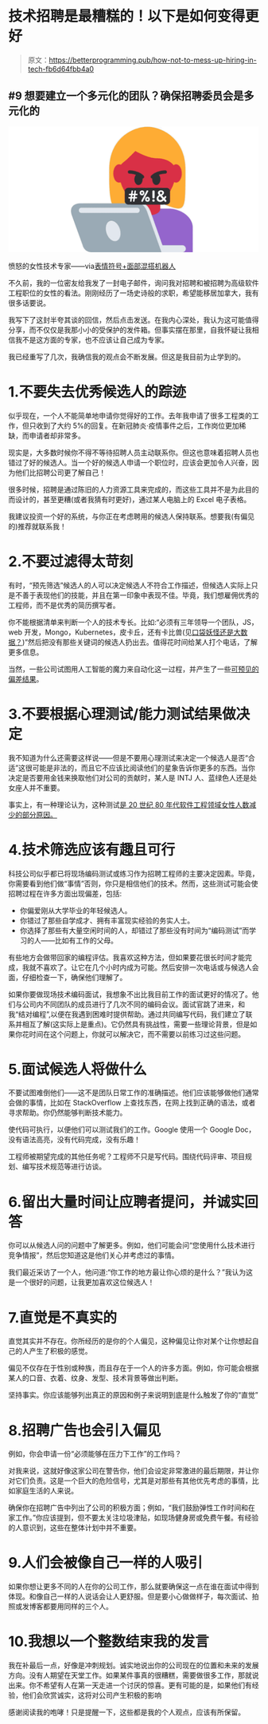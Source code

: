 # 技术招聘是最糟糕的！以下是如何变得更好

> 原文：<https://betterprogramming.pub/how-not-to-mess-up-hiring-in-tech-fb6d64fbb4a0>

## #9 想要建立一个多元化的团队？确保招聘委员会是多元化的

![](img/c8efbee8145f8cf992de72f8375d6913.png)

愤怒的女性技术专家——via[表情符号+面部混搭机器人](https://twitter.com/emojimashupface/status/1165451386965962754)

不久前，我的一位密友给我发了一封电子邮件，询问我对招聘和被招聘为高级软件工程职位的女性的看法。刚刚经历了一场史诗般的求职，希望能移居加拿大，我有很多话要说。

我写下了这封半夸其谈的回信，然后点击发送。在我内心深处，我认为这可能值得分享，而不仅仅是我那小小的受保护的发件箱。但事实摆在那里，自我怀疑让我相信我不是这方面的专家，也不应该让自己成为专家。

我已经重写了几次，我确信我的观点会不断发展。但这是我目前为止学到的。

# 1.不要失去优秀候选人的踪迹

似乎现在，一个人不能简单地申请你觉得好的工作。去年我申请了很多工程类的工作，但只收到了大约 5%的回复。在新冠肺炎·疫情事件之后，工作岗位更加稀缺，而申请者却非常多。

现实是，大多数时候你不得不等待招聘人员主动联系你。但这也意味着招聘人员也错过了好的候选人。当一个好的候选人申请一个职位时，应该会更加令人兴奋，因为他们比招聘公司更了解自己！

很多时候，招聘是通过陈旧的人力资源工具来完成的，而这些工具并不是为此目的而设计的，甚至更糟(或者我猜有时更好)，通过某人电脑上的 Excel 电子表格。

我建议投资一个好的系统，与你正在考虑聘用的候选人保持联系。想要我(有偏见的)推荐就联系我！

# 2.不要过滤得太苛刻

有时，“预先筛选”候选人的人可以决定候选人不符合工作描述，但候选人实际上只是不善于表现他们的技能，并且在第一印象中表现不佳。毕竟，我们想雇佣优秀的工程师，而不是优秀的简历撰写者。

你不能根据清单来判断一个人的技术专长。比如:“必须有三年领导一个团队，JS，web 开发，Mongo，Kubernetes，皮卡丘，还有卡比兽(见[口袋妖怪还是大数据？](https://pixelastic.github.io/pokemonorbigdata/))”然后把没有那些关键词的候选人扔出去。值得花时间给某人打个电话，了解更多信息。

当然，一些公司试图用人工智能的魔力来自动化这一过程，并产生了一些[可预见的偏差结果](https://www.businessinsider.com/amazon-built-ai-to-hire-people-discriminated-against-women-2018-10)。

# 3.不要根据心理测试/能力测试结果做决定

我不知道为什么还需要这样说——但是不要用心理测试来决定一个候选人是否“合适”这很可能是非法的，而且它不应该比阅读他们的星象告诉你更多的东西。当你决定是否要用金钱来换取他们对公司的贡献时，某人是 INTJ 人、蓝绿色人还是处女座人并不重要。

事实上，有一种理论认为，这种测试[是 20 世纪 80 年代软件工程领域女性人数减少的部分原因。](https://www.history.com/news/coding-used-to-be-a-womans-job-so-it-was-paid-less-and-undervalued)

# 4.技术筛选应该有趣且可行

科技公司似乎都已将现场编码测试或练习作为招聘工程师的主要决定因素。毕竟，你需要看到他们做“事情”否则，你只是相信他们的技术。然而，这些测试可能会使招聘过程在许多方面出现偏差，包括:

*   你偏爱刚从大学毕业的年轻候选人。
*   你错过了那些自学成才、拥有丰富现实经验的务实人士。
*   你选择了那些有大量空闲时间的人，却错过了那些没有时间为“编码测试”而学习的人——比如有工作的父母。

有些地方会做带回家的编程评估。我喜欢这种方法，但如果要花很长时间才能完成，我就不喜欢了。让它在几个小时内成为可能。然后安排一次电话或与候选人会面，仔细检查一下，确保他们理解了。

如果你要做现场技术编码面试，我想象不出比我目前工作的面试更好的情况了。他们与公司内不同团队的成员进行了几次不同的编码会议。面试官跳了进来，和我“结对编程”,以便在我遇到困难时提供帮助。通过共同编写代码，我们建立了联系并相互了解(这实际上是重点)。它仍然具有挑战性，需要一些理论背景，但是如果你花时间在这个问题上，你就可以解决它，而不需要以前练习过这些问题。

# 5.面试候选人将做什么

不要试图难倒他们——这不是团队日常工作的准确描述。他们应该能够做他们通常会做的事情，比如在 StackOverflow 上查找东西，在网上找到正确的语法，或者寻求帮助。你仍然能够判断技术能力。

使代码可执行，以便他们可以测试我们的工作。Google 使用一个 Google Doc，没有语法高亮，没有代码完成，没有乐趣！

工程师被期望完成的其他任务呢？工程师不只是写代码。围绕代码评审、项目规划、编写技术规范等进行访谈。

# 6.留出大量时间让应聘者提问，并诚实回答

你可以从候选人问的问题中了解更多。例如，他们可能会问“您使用什么技术进行竞争情报”，然后您知道这是他们关心并考虑过的事情。

我们最近采访了一个人，他问道:“你工作的地方最让你心烦的是什么？”我认为这是一个很好的问题，让我更加喜欢这位候选人！

# 7.直觉是不真实的

直觉其实并不存在。你所经历的是你的个人偏见，这种偏见让你对某个让你想起自己的人产生了积极的感觉。

偏见不仅存在于性别或种族，而且存在于一个人的许多方面。例如，你可能会根据某人的口音、衣着、纹身、发型、技术背景等做出判断。

坚持事实。你应该能够列出真正的原因和例子来说明到底是什么触发了你的“直觉”

# 8.招聘广告也会引入偏见

例如，你会申请一份“必须能够在压力下工作”的工作吗？

对我来说，这就好像这家公司在警告你，他们会设定非常激进的最后期限，并让你对它们负责。这是一个巨大的危险信号，尤其是对那些有其他优先考虑的事情，比如家庭生活的人来说。

确保你在招聘广告中列出了公司的积极方面；例如，“我们鼓励弹性工作时间和在家工作。”你应该提到，但不要太关注垃圾津贴，如现场健身房或免费午餐。有经验的人意识到，这些在整体计划中并不重要。

# 9.人们会被像自己一样的人吸引

如果你想让更多不同的人在你的公司工作，那么就要确保这一点在谁在面试中得到体现。和像自己一样的人说话会让人更舒服。但是要小心做做样子，每次面试、拍照或发博客都要用同样的三个人。

# 10.我想以一个整数结束我的发言

我在补最后一点，好像是冲刺规划。诚实地说出你的公司现在的位置和未来的发展方向。没有人期望在天堂工作。如果某件事真的很糟糕，需要做很多工作，那就说出来。你不希望有人在第一天走进一个讨厌的惊喜。更有可能的是，如果他们有经验，他们会欣赏诚实，这将对公司产生积极的影响

感谢阅读我的咆哮！只是提醒一下，这些都是我的个人观点，应该有所保留。
